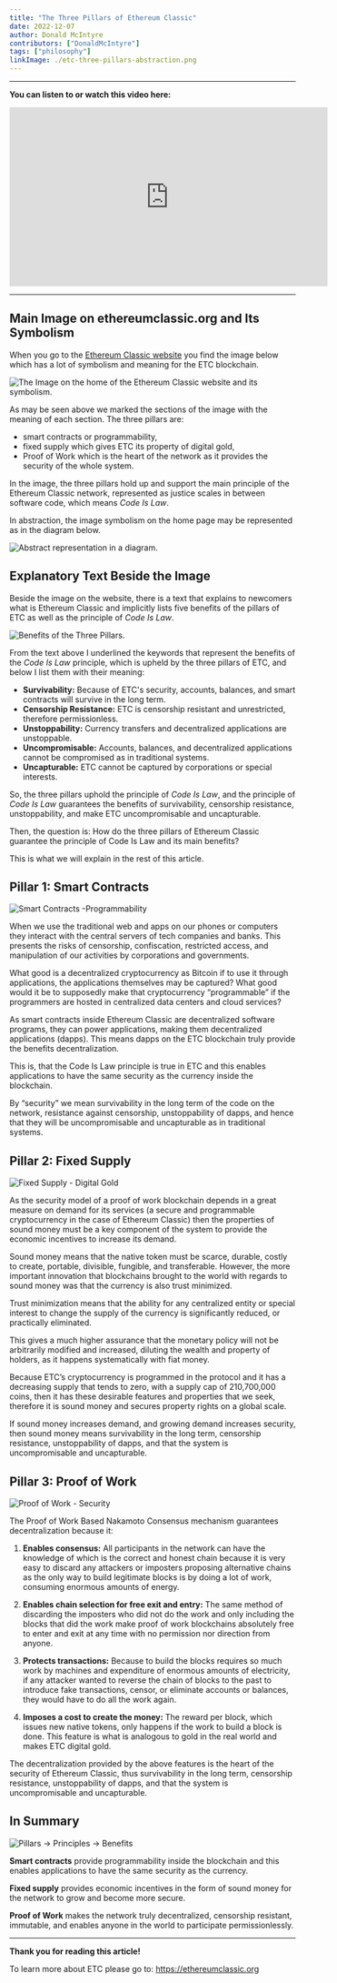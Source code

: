 ```yaml
---
title: "The Three Pillars of Ethereum Classic"
date: 2022-12-07
author: Donald McIntyre
contributors: ["DonaldMcIntyre"]
tags: ["philosophy"]
linkImage: ./etc-three-pillars-abstraction.png
---
```


---
**You can listen to or watch this video here:**

<iframe width="560" height="315" src="https://www.youtube.com/embed/GJqwZvFRZMY" title="YouTube video player" frameborder="0" allow="accelerometer; autoplay; clipboard-write; encrypted-media; gyroscope; picture-in-picture" allowfullscreen></iframe>

---

## Main Image on ethereumclassic.org and Its Symbolism

When you go to the [Ethereum Classic website](https://ethereumclassic.org) you find the image below which has a lot of symbolism and meaning for the ETC blockchain. 

![The Image on the home of the Ethereum Classic website and its symbolism.](./etc-three-pillars-home-image.png)

As may be seen above we marked the sections of the image with the meaning of each section. The three pillars are:

- smart contracts or programmability, 
- fixed supply which gives ETC its property of digital gold,
- Proof of Work which is the heart of the network as it provides the security of the whole system.

In the image, the three pillars hold up and support the main principle of the Ethereum Classic network, represented as justice scales in between software code, which means *Code Is Law*.

In abstraction, the image symbolism on the home page may be represented as in the diagram below.

![Abstract representation in a diagram.](./etc-three-pillars-abstraction.png)

## Explanatory Text Beside the Image

Beside the image on the website, there is a text that explains to newcomers what is Ethereum Classic and implicitly lists five benefits of the pillars of ETC as well as the principle of *Code Is Law*.

![Benefits of the Three Pillars.](./etc-three-pillars-image-explained.png)

From the text above I underlined the keywords that represent the benefits of the *Code Is Law* principle, which is upheld by the three pillars of ETC, and below I list them with their meaning:

- **Survivability:** Because of ETC's security, accounts, balances, and smart contracts will survive in the long term.
- **Censorship Resistance:** ETC is censorship resistant and unrestricted, therefore permissionless.
- **Unstoppability:** Currency transfers and decentralized applications are unstoppable.
- **Uncompromisable:** Accounts, balances, and decentralized applications cannot be compromised as in traditional systems. 
- **Uncapturable:** ETC cannot be captured by corporations or special interests.

So, the three pillars uphold the principle of *Code Is Law*, and the principle of *Code Is Law* guarantees the benefits of survivability, censorship resistance, unstoppability, and make ETC uncompromisable and uncapturable.

Then, the question is: How do the three pillars of Ethereum Classic guarantee the principle of Code Is Law and its main benefits?

This is what we will explain in the rest of this article.

## Pillar 1: Smart Contracts

![Smart Contracts -Programmability](./etc-pillar-smart-contracts.png)

When we use the traditional web and apps on our phones or computers they interact with the central servers of tech companies and banks. This presents the risks of censorship, confiscation, restricted access, and manipulation of our activities by corporations and governments.

What good is a decentralized cryptocurrency as Bitcoin if to use it through applications, the applications themselves may be captured? What good would it be to supposedly make that cryptocurrency “programmable” if the programmers are hosted in centralized data centers and cloud services?

As smart contracts inside Ethereum Classic are decentralized software programs, they can power applications, making them decentralized applications (dapps). This means dapps on the ETC blockchain truly provide the benefits decentralization. 

This is, that the Code Is Law principle is true in ETC and this enables applications to have the same security as the currency inside the blockchain.

By “security” we mean survivability in the long term of the code on the network, resistance against censorship, unstoppability of dapps, and hence that they will be uncompromisable and uncapturable as in traditional systems.

## Pillar 2: Fixed Supply

![Fixed Supply - Digital Gold](./etc-pillar-fixed-supply.png)

As the security model of a proof of work blockchain depends in a great measure on demand for its services (a secure and programmable cryptocurrency in the case of Ethereum Classic) then the properties of sound money must be a key component of the system to provide the economic incentives to increase its demand.

Sound money means that the native token must be scarce, durable, costly to create, portable, divisible, fungible, and transferable. However, the more important innovation that blockchains brought to the world with regards to sound money was that the currency is also trust minimized.

Trust minimization means that the ability for any centralized entity or special interest to change the supply of the currency is significantly reduced, or practically eliminated.

This gives a much higher assurance that the monetary policy will not be arbitrarily modified and increased, diluting the wealth and property of holders, as it happens systematically with fiat money.

Because ETC’s cryptocurrency is programmed in the protocol and it has a decreasing supply that tends to zero, with a supply cap of 210,700,000 coins, then it has these desirable features and properties that we seek, therefore it is sound money and secures property rights on a global scale.

If sound money increases demand, and growing demand increases security, then sound money means survivability in the long term, censorship resistance, unstoppability of dapps, and that the system is uncompromisable and uncapturable.

## Pillar 3: Proof of Work

![Proof of Work - Security](./etc-pillar-pow.png)

The Proof of Work Based Nakamoto Consensus mechanism guarantees decentralization because it:

1. **Enables consensus:** All participants in the network can have the knowledge of which is the correct and honest chain because it is very easy to discard any attackers or imposters proposing alternative chains as the only way to build legitimate blocks is by doing a lot of work, consuming enormous amounts of energy.

2. **Enables chain selection for free exit and entry:** The same method of discarding the imposters who did not do the work and only including the blocks that did the work make proof of work blockchains absolutely free to enter and exit at any time with no permission nor direction from anyone.

3. **Protects transactions:** Because to build the blocks requires so much work by machines and expenditure of enormous amounts of electricity, if any attacker wanted to reverse the chain of blocks to the past to introduce fake transactions, censor, or eliminate accounts or balances, they would have to do all the work again.

4. **Imposes a cost to create the money:** The reward per block, which issues new native tokens, only happens if the work to build a block is done. This feature is what is analogous to gold in the real world and makes ETC digital gold.

The decentralization provided by the above features is the heart of the security of Ethereum Classic, thus survivability in the long term, censorship resistance, unstoppability of dapps, and that the system is uncompromisable and uncapturable.

## In Summary

![Pillars -> Principles -> Benefits](./etc-three-pillars-summary.png)

**Smart contracts** provide programmability inside the blockchain and this enables applications to have the same security as the currency.

**Fixed supply** provides economic incentives in the form of sound money for the network to grow and become more secure.

**Proof of Work** makes the network truly decentralized, censorship resistant, immutable, and enables anyone in the world to participate permissionlessly.

---

**Thank you for reading this article!**

To learn more about ETC please go to: https://ethereumclassic.org

